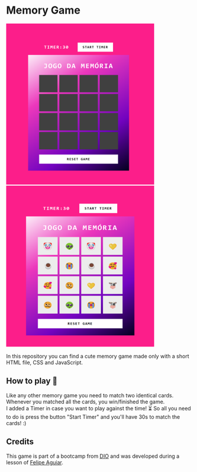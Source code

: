 # Memory Game

<img src="cards.png" width="400" height="435"> <img src="emojis.png" width="400" height="435">



In this repository you can find a cute memory game made only with a short HTML file, CSS and JavaScript.

## How to play 🧠

Like any other memory game you need to match two identical cards. Whenever you matched all the cards, you win/finished the game.  
I added a Timer in case you want to play against the time! ⏳ So all you need to do is press the button "Start Timer" and you'll have 30s to match the cards! :)

## Credits

This game is part of a bootcamp from [DIO](https://www.dio.me/en) and was developed during a lesson of [Felipe Aguiar](https://github.com/felipeAguiarCode).
